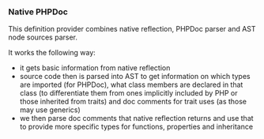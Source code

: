 ### Native PHPDoc

This definition provider combines native reflection, PHPDoc parser and AST node sources parser.

It works the following way:
 - it gets basic information from native reflection
 - source code then is parsed into AST to get information on which types are imported (for PHPDoc), 
what class members are declared in that class (to differentiate them from ones implicitly included
by PHP or those inherited from traits) and doc comments for trait uses (as those may use generics)
 - we then parse doc comments that native reflection returns and use that to provide
more specific types for functions, properties and inheritance

